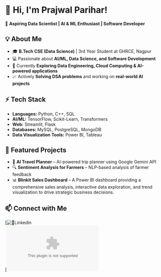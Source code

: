 # 👋 Hi, I'm Prajwal Parihar!  

🚀 **Aspiring Data Scientist | AI & ML Enthusiast | Software Developer**  

## 💡 About Me  
- 🎓 **B.Tech CSE (Data Science)** | 3rd Year Student at GHRCE, Nagpur  
- 💻 Passionate about **AI/ML, Data Science, and Software Development**  
- 🌱 Currently **Exploring Data Engineering, Cloud Computing & AI-powered applications**  
- 📈 Actively **Solving DSA problems** and working on **real-world AI projects**  

## ⚡ Tech Stack  
- **Languages:** Python, C++, SQL  
- **AI/ML:** TensorFlow, Scikit-Learn, Transformers  
- **Web:** Streamlit, Flask  
- **Databases:** MySQL, PostgreSQL, MongoDB 
- **Data Visualization Tools:** Power BI, Tableau  

## 🌟 Featured Projects  
- 🚀 **AI Travel Planner** – AI-powered trip planner using Google Gemini API  
- 🔍 **Sentiment Analysis for Farmers** – NLP-based analysis of farmer feedback  
- 📊 **Blinkit Sales Dashboard** –  A Power BI dashboard providing a comprehensive sales analysis, interactive data exploration, and trend visualization to drive strategic business decisions.

## 📫 Connect with Me  
[![💼Linkedin](https://www.linkedin.com/in/prajwal-parihar-557586228/)  
[![📧Gmail]( mailto:prajwalparihar292003@gmail.com)  
